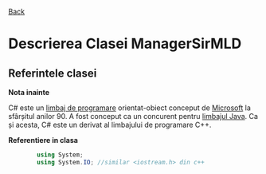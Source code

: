 [Back](../README.md)

# Descrierea **Clasei ManagerSirMLD**

## Referintele clasei
**Nota inainte**

C# este un [limbaj de programare](https://ro.wikipedia.org/wiki/Limbaj_de_programare) orientat-obiect conceput de [Microsoft](https://ro.wikipedia.org/wiki/Microsoft) la sfârșitul anilor 90. 
A fost conceput ca un concurent pentru [limbajul Java](https://ro.wikipedia.org/wiki/Java_(limbaj_de_programare)). Ca și acesta, C# este un derivat al limbajului de programare C++. 

**Referentiere in clasa**
```C#
		using System;
		using System.IO; //similar <iostream.h> din c++
```
